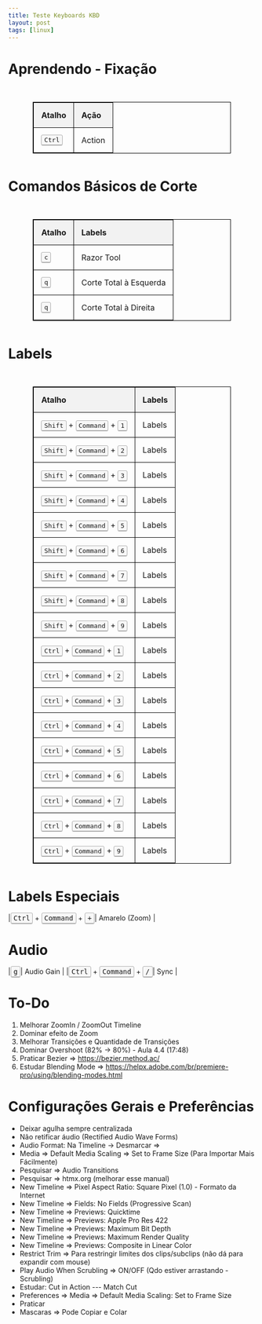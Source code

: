 ```yaml
---
title: Teste Keyboards KBD 
layout: post
tags: [linux]
---
```


<style>
    table {
        border-collapse: collapse;
        width: 80%;
        margin: 50px auto;
    }

    table, th, td {
        border: 1px solid black;
    }

    th, td {
        padding: 15px;
        text-align: left;
    }

    th {
        background-color: #f2f2f2;
    }

    kbd {
        padding: 2px 5px;
        font-family: monospace;
        border: 1px solid #aaa;
        border-radius: 3px;
        background-color: #f7f7f7;
        box-shadow: inset 0 1px 0 #fff, 0 1px 0 #aaa;
    }
</style>

# Aprendendo - Fixação 

| Atalho | Ação | 
|-------|--------| 
|<kbd>Ctrl</kbd>| Action | 

# Comandos Básicos de Corte

| Atalho | Labels | 
|-------|--------| 
|<kbd>c</kbd>| Razor Tool | 
|<kbd>q</kbd>| Corte Total à Esquerda | 
|<kbd>q</kbd>| Corte Total à Direita | 

# Labels 

| Atalho | Labels | 
|-------|--------| 
|<kbd>Shift</kbd> + <kbd>Command</kbd> + <kbd>1</kbd>| Labels | 
|<kbd>Shift</kbd> + <kbd>Command</kbd> + <kbd>2</kbd>| Labels | 
|<kbd>Shift</kbd> + <kbd>Command</kbd> + <kbd>3</kbd>| Labels | 
|<kbd>Shift</kbd> + <kbd>Command</kbd> + <kbd>4</kbd>| Labels | 
|<kbd>Shift</kbd> + <kbd>Command</kbd> + <kbd>5</kbd>| Labels | 
|<kbd>Shift</kbd> + <kbd>Command</kbd> + <kbd>6</kbd>| Labels | 
|<kbd>Shift</kbd> + <kbd>Command</kbd> + <kbd>7</kbd>| Labels | 
|<kbd>Shift</kbd> + <kbd>Command</kbd> + <kbd>8</kbd>| Labels | 
|<kbd>Shift</kbd> + <kbd>Command</kbd> + <kbd>9</kbd>| Labels |
|<kbd>Ctrl</kbd> + <kbd>Command</kbd> + <kbd>1</kbd>| Labels | 
|<kbd>Ctrl</kbd> + <kbd>Command</kbd> + <kbd>2</kbd>| Labels | 
|<kbd>Ctrl</kbd> + <kbd>Command</kbd> + <kbd>3</kbd>| Labels | 
|<kbd>Ctrl</kbd> + <kbd>Command</kbd> + <kbd>4</kbd>| Labels | 
|<kbd>Ctrl</kbd> + <kbd>Command</kbd> + <kbd>5</kbd>| Labels | 
|<kbd>Ctrl</kbd> + <kbd>Command</kbd> + <kbd>6</kbd>| Labels | 
|<kbd>Ctrl</kbd> + <kbd>Command</kbd> + <kbd>7</kbd>| Labels | 
|<kbd>Ctrl</kbd> + <kbd>Command</kbd> + <kbd>8</kbd>| Labels | 
|<kbd>Ctrl</kbd> + <kbd>Command</kbd> + <kbd>9</kbd>| Labels | 

# Labels Especiais 

|<kbd>Ctrl</kbd> + <kbd>Command</kbd> + <kbd>+</kbd>| Amarelo (Zoom) | 

# Audio 

|<kbd>g</kbd>| Audio Gain | 
|<kbd>Ctrl</kbd> + <kbd>Command</kbd> + <kbd>/</kbd>| Sync | 

# To-Do

1. Melhorar ZoomIn / ZoomOut Timeline 
2. Dominar efeito de Zoom
3. Melhorar Transições e Quantidade de Transições
4. Dominar Overshoot (82% -> 80%) - Aula 4.4 (17:48)
5. Praticar Bezier => https://bezier.method.ac/
6. Estudar Blending Mode => https://helpx.adobe.com/br/premiere-pro/using/blending-modes.html

# Configurações Gerais e Preferências

- Deixar agulha sempre centralizada
- Não retificar áudio (Rectified Audio Wave Forms)
- Audio Format: Na Timeline -> Desmarcar => 
- Media => Default Media Scaling => Set to Frame Size (Para Importar Mais Fácilmente)
- Pesquisar => Audio Transitions
- Pesquisar => htmx.org (melhorar esse manual)
- New Timeline => Pixel Aspect Ratio: Square Pixel (1.0) - Formato da Internet
- New Timeline => Fields: No Fields (Progressive Scan)
- New Timeline => Previews: Quicktime
- New Timeline => Previews: Apple Pro Res 422
- New Timeline => Previews: Maximum Bit Depth
- New Timeline => Previews: Maximum Render Quality
- New Timeline => Previews: Composite in Linear Color
- Restrict Trim => Para restringir limites dos clips/subclips (não dá para expandir com mouse)
- Play Audio When Scrubling => ON/OFF (Qdo estiver arrastando - Scrubling)
- Estudar: Cut in Action --- Match Cut
- Preferences => Media => Default Media Scaling: Set to Frame Size
- Praticar 
- Mascaras => Pode Copiar e Colar
